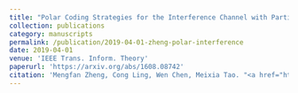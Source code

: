 ```yaml
---
title: "Polar Coding Strategies for the Interference Channel with Partial-Joint Decoding"
collection: publications
category: manuscripts
permalink: /publication/2019-04-01-zheng-polar-interference
date: 2019-04-01
venue: 'IEEE Trans. Inform. Theory'
paperurl: 'https://arxiv.org/abs/1608.08742'
citation: 'Mengfan Zheng, Cong Ling, Wen Chen, Meixia Tao. "<a href="https://arxiv.org/abs/1608.08742">Polar Coding Strategies for the Interference Channel with Partial-Joint Decoding</a>", <i>IEEE Trans. Inform. Theory</i>, vol. 65, pp. 1973-1993, Apr. 2019.'
---
```

